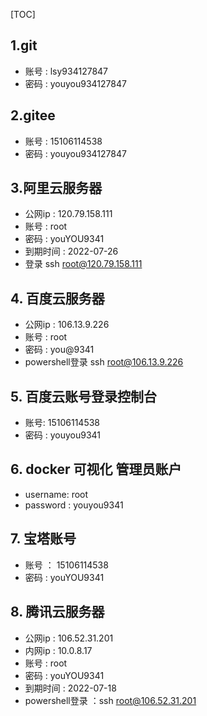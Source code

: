 [TOC]



## 1.git

- 账号 : lsy934127847
- 密码 : youyou934127847

## 2.gitee

- 账号 : 15106114538
- 密码 : youyou934127847

## 3.阿里云服务器

- 公网ip :  120.79.158.111
- 账号 : root
- 密码 : youYOU9341
- 到期时间 : 2022-07-26
- 登录 ssh root@120.79.158.111

## 4. 百度云服务器

- 公网ip :  106.13.9.226
- 账号 : root
- 密码 : you@9341
- powershell登录 ssh root@106.13.9.226


## 5. 百度云账号登录控制台

- 账号: 15106114538
- 密码 : youyou9341

## 6. docker 可视化 管理员账户

- username: root
- password : youyou9341

## 7. 宝塔账号

- 账号 ： 15106114538
- 密码 :  youYOU9341

## 8. 腾讯云服务器

- 公网ip :  106.52.31.201 
- 内网ip :  10.0.8.17 
- 账号 : root
- 密码 : youYOU9341
- 到期时间 : 2022-07-18
- powershell登录 ：ssh root@106.52.31.201

